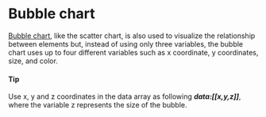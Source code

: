 # Bubble chart
[Bubble chart](https://api.highcharts.com/highcharts/plotOptions.bubble), like the scatter chart, is also used to visualize the relationship between elements but, instead of using only three variables, the bubble chart uses up to four different variables such as x coordinate, y coordinates, size, and color.

####  Tip
Use x, y and z coordinates in the data array as following ***data:[[x,y,z]]***, where the variable z represents the size of the bubble. 
